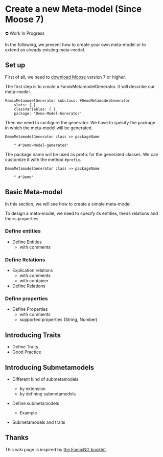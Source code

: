 # Create a new Meta-model (Since Moose 7)

:no_entry: Work In Progress

In the following, we present how to create your own meta-model or to extend an already existing meta-model.

## Set up

First of all, we need to [download Moose](../Beginners/InstallMoose.md) version 7 or higher.

The first step is to create a FamixMetamodelGenerator.
It will describe our meta-model.

```st
FamixMetamodelGenerator subclass: #DemoMetamodelGenerator
    slots: { }
    classVariables: { }
    package: 'Demo-Model-Generator'
```

Then we need to configure the generator.
We have to specify the package in which the meta-model will be generated.

```st
DemoMetamodelGenerator class >> packageName

    ^ #'Demo-Model-generated'
```

The package name will be used as prefix for the generated classes.
We can customize it with the method `#prefix`.

```st
DemoMetamodelGenerator class >> packageName

    ^ #'Demo'
```

## Basic Meta-model

In this section, we will see how to create a simple meta-model.

To design a meta-model, we need to specify its entities, theirs relations and theirs properties.

### Define entities

- Define Entities
  - with comments

### Define Relations

- Explication relations
  - with comments
  - with container
- Define Relations

### Define properties

- Define Properties
  - with comments
  - supported properties (String, Number)

## Introducing Traits

- Define Traits
- Good Practice

## Introducing Submetamodels

- Different kind of submetamodels
  - by extension
  - by defining submetamodels

- Define submetamodels
  - Example
- Submetamodels and traits

## Thanks

This wiki page is inspired by [the FamixNG booklet](https://github.com/SquareBracketAssociates/Booklet-FamixNG).
